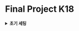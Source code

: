 # Final Project K18

<details>
<summary><strong>초기 세팅 </strong></summary>

## Git 설치 및 사용자 등록

### Git 설치
1. [Git 공식 사이트](https://git-scm.com/)에서 Git을 다운로드하여 설치합니다.

### Git 사용자 등록
1. 터미널을 열고 다음 명령어를 실행합니다.
```sh
git config --global user.name "Your Name"
git config --global user.email "your.email@example.com"
```
### 프로젝트 클론
1. [VSCode](https://code.visualstudio.com/download) 또는 [다른 IDE](https://www.cursor.com/)를 실행합니다.
2. 터미널 창을 엽니다.
3. 다음 명령어를 실행하여 프로젝트를 클론합니다.
```sh
git clone https://github.com/memorygreen/final_project_K18.git
```

## Front 실행 환경 구성
### 노드 설치하기
1. [Node.js 공식 사이트](https://nodejs.org/en)에서 Node.js를 다운로드하여 설치합니다.
### 프로젝트 설정
1. VSCode에서 final_project_K18 폴더를 엽니다.
2. 터미널에서 다음 명령어를 실행합니다.
```sh
cd final_project_K18/front
npm install
npm start
```
## Back 실행 환경 구성
### 파이썬 설치하기
1. [Python 공식 사이트](https://www.python.org/downloads/)에서 Python을 다운로드하여 설치합니다.
## 프로젝트 설정
1. VSCode 실행 합니다.
2. Ctrl + Shift + P를 누르고 >Python: Select Interpreter를 선택합니다.
3. 파이썬 버전을 선택합니다.
4. 터미널에서 다음 명령어를 실행합니다
   ```sh
    cd final_project_K18/back
    pip install -r requirements.txt
    python app.py
   ```
5. 만약 pip install 명령어가 작동하지 않는다면 다음을 수행합니다.
    -  윈도우 검색창에 시스템 환경 변수 편집을 입력하고 엽니다.
    - 고급 탭에서 환경 변수를 클릭합니다.
    - 시스템 변수 목록에서 Path를 찾아 클릭한 후 편집을 클릭합니다.
    - 새로 만들기를 클릭하고 다음 경로를 추가합니다
    - ```sh
      C:\Users\{사용자이름}\AppData\Local\Programs\Python\Python312\Scripts
      ```  
    - VSCode를 재실행합니다.
    - 터미널에서 해당 명령어를 다시 실행합니다.
    - ```sh
        cd final_project_K18/back
        pip install -r requirements.txt
        python app.py
       ```
   -  문제가 해결되지 않으면 컴퓨터를 재부팅합니다.

</details>
